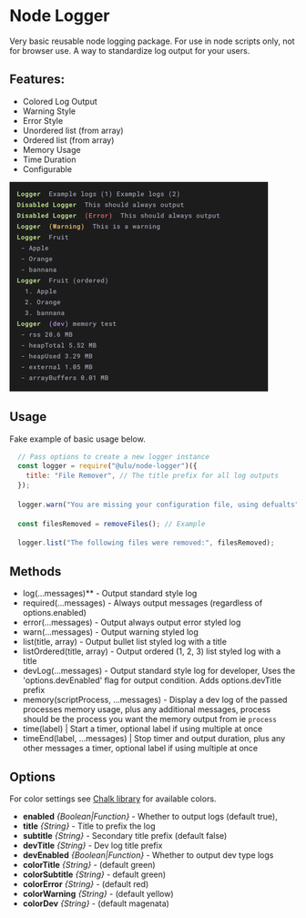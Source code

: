 # Node Logger

Very basic reusable node logging package. For use in node scripts only, not for browser use. A way to standardize log output for your users.

## Features:

- Colored Log Output
- Warning Style
- Error Style
- Unordered list (from array)
- Ordered list (from array)
- Memory Usage
- Time Duration
- Configurable

![screenshot of output](example.png)

## Usage

Fake example of basic usage below.

```js
  // Pass options to create a new logger instance
  const logger = require("@ulu/node-logger")({
    title: "File Remover", // The title prefix for all log outputs
  });
  
  logger.warn("You are missing your configuration file, using defualts");

  const filesRemoved = removeFiles(); // Example

  logger.list("The following files were removed:", filesRemoved);
```

## Methods

- log(...messages)** - Output standard style log
- required(...messages) - Always output messages (regardless of options.enabled)
- error(...messages) - Output always output error styled log
- warn(...messages) - Output warning styled log
- list(title, array) - Output bullet list styled log with a title
- listOrdered(title, array) - Output ordered (1, 2, 3) list styled log with a title
- devLog(...messages) - Output standard style log for developer, Uses the 'options.devEnabled' flag for output condition. Adds options.devTitle prefix
- memory(scriptProcess, ...messages) - Display a dev log of the passed processes memory usage, plus any additional messages, process should be the process you want the memory output from ie `process`
- time(label) | Start a timer, optional label if using multiple at once
- timeEnd(label, ...messages) | Stop timer and output duration, plus any other messages a timer, optional label if using multiple at once

## Options

For color settings see [Chalk library](https://www.npmjs.com/package/chalk) for available colors.

- **enabled** *{Boolean|Function}*  - Whether to output logs (default true),    
- **title** *{String}* -  Title to prefix the log
- **subtitle** *{String}* -  Secondary title prefix (default false) 
- **devTitle** *{String}* -  Dev log title prefix
- **devEnabled** *{Boolean|Function}* -  Whether to output dev type logs
- **colorTitle** *{String}* - (default green)
- **colorSubtitle** *{String}* -  default green)
- **colorError** *{String}* -  (default red)
- **colorWarning** *{String}* - (default yellow)
- **colorDev** *{String}* - (default magenata)


